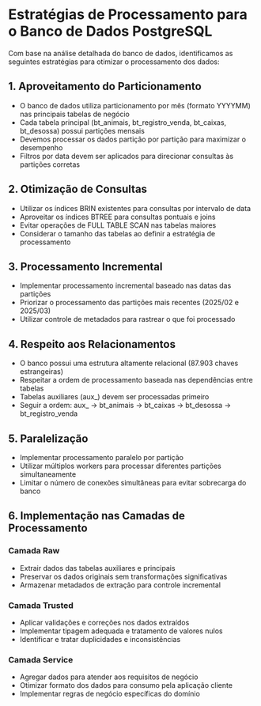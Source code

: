 
# Estratégias de Processamento para o Banco de Dados PostgreSQL

Com base na análise detalhada do banco de dados, identificamos as seguintes estratégias para otimizar o processamento dos dados:

## 1. Aproveitamento do Particionamento

- O banco de dados utiliza particionamento por mês (formato YYYYMM) nas principais tabelas de negócio
- Cada tabela principal (bt_animais, bt_registro_venda, bt_caixas, bt_desossa) possui partições mensais
- Devemos processar os dados partição por partição para maximizar o desempenho
- Filtros por data devem ser aplicados para direcionar consultas às partições corretas

## 2. Otimização de Consultas

- Utilizar os índices BRIN existentes para consultas por intervalo de data
- Aproveitar os índices BTREE para consultas pontuais e joins
- Evitar operações de FULL TABLE SCAN nas tabelas maiores
- Considerar o tamanho das tabelas ao definir a estratégia de processamento

## 3. Processamento Incremental

- Implementar processamento incremental baseado nas datas das partições
- Priorizar o processamento das partições mais recentes (2025/02 e 2025/03)
- Utilizar controle de metadados para rastrear o que foi processado

## 4. Respeito aos Relacionamentos

- O banco possui uma estrutura altamente relacional (87.903 chaves estrangeiras)
- Respeitar a ordem de processamento baseada nas dependências entre tabelas
- Tabelas auxiliares (aux_) devem ser processadas primeiro
- Seguir a ordem: aux_ -> bt_animais -> bt_caixas -> bt_desossa -> bt_registro_venda

## 5. Paralelização

- Implementar processamento paralelo por partição
- Utilizar múltiplos workers para processar diferentes partições simultaneamente
- Limitar o número de conexões simultâneas para evitar sobrecarga do banco

## 6. Implementação nas Camadas de Processamento

### Camada Raw
- Extrair dados das tabelas auxiliares e principais
- Preservar os dados originais sem transformações significativas
- Armazenar metadados de extração para controle incremental

### Camada Trusted
- Aplicar validações e correções nos dados extraídos
- Implementar tipagem adequada e tratamento de valores nulos
- Identificar e tratar duplicidades e inconsistências

### Camada Service
- Agregar dados para atender aos requisitos de negócio
- Otimizar formato dos dados para consumo pela aplicação cliente
- Implementar regras de negócio específicas do domínio
